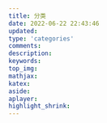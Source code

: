 ```yaml
---
title: 分类
date: 2022-06-22 22:43:46
updated:
type: 'categories'
comments:
description:
keywords:
top_img:
mathjax:
katex:
aside:
aplayer:
highlight_shrink:
---
```

